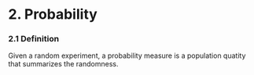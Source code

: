 # 2. Probability

### 2.1 Definition

Given a random experiment, a probability measure is a population quatity that summarizes the randomness. 
